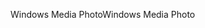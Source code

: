 <span data-ttu-id="a6002-101">Windows Media Photo</span><span class="sxs-lookup"><span data-stu-id="a6002-101">Windows Media Photo</span></span>